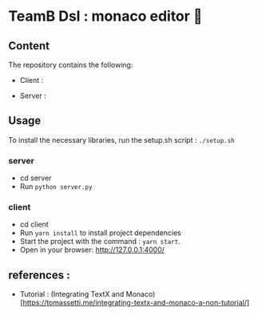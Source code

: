 # TeamB Dsl : monaco editor 🎵 

## Content

The repository contains the following:

- Client : 

- Server :

## Usage 

To install the necessary libraries, run the setup.sh script : ```./setup.sh ```

### server 
- cd server 
- Run ```python server.py ```
### client  
- cd client
- Run ``` yarn install ``` to install project dependencies
- Start the project with the command : ``` yarn start ```.
- Open in your browser: http://127.0.0.1:4000/


## references :

- Tutorial : (Integrating TextX and Monaco)[https://tomassetti.me/integrating-textx-and-monaco-a-non-tutorial/]







